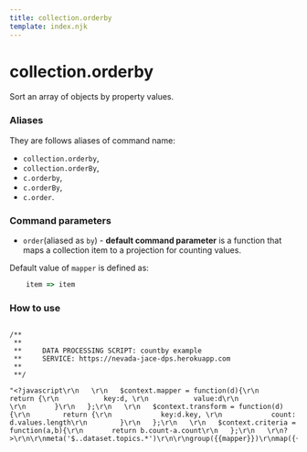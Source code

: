 ```yaml
---
title: collection.orderby
template: index.njk
---
```

# collection.orderby
Sort an array of objects by property values.


### Aliases
They are follows aliases of command name: 
+ ```collection.orderby```,  
+ ```collection.orderBy```, 
+ ```c.orderby```, 
+ ```c.orderBy```, 
+ ```c.order```.


### Command parameters
    
+ ```order```(aliased as ```by```) - **default command parameter** is a function that maps a collection item to a projection for counting values.

Default value of ```mapper``` is defined as:


```js
    item => item
``` 

### How to use

```dps

/**
 **
 **     DATA PROCESSING SCRIPT: countby example
 **     SERVICE: https://nevada-jace-dps.herokuapp.com
 **
 **/

"<?javascript\r\n   \r\n   $context.mapper = function(d){\r\n       return {\r\n           key:d, \r\n           value:d\r\n           \r\n       }\r\n   };\r\n   \r\n   $context.transform = function(d){\r\n        return {\r\n            key:d.key, \r\n            count: d.values.length\r\n        }\r\n   };\r\n   \r\n   $context.criteria = function(a,b){\r\n       return b.count-a.count\r\n   };\r\n   \r\n?>\r\n\r\nmeta('$..dataset.topics.*')\r\n\r\ngroup({{mapper}})\r\nmap({{transform}})\r\nsort({{criteria}})\r\n\r\nextend()\r\ntranslate()\r\n"

```
